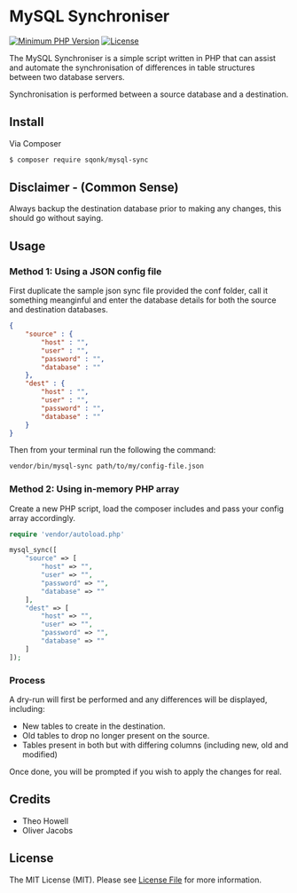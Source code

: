 # MySQL Synchroniser

[![Minimum PHP Version](https://img.shields.io/badge/php-%3E%3D%207.3-8892BF.svg)](https://php.net/)
[![License](https://sqonk.com/opensource/license.svg)](license.txt)

The MySQL Synchroniser is a simple script written in PHP that can assist and automate the synchronisation of differences in table structures between two database servers.

Synchronisation is performed between a source database and a destination.


## Install

Via Composer

``` bash
$ composer require sqonk/mysql-sync
```

## Disclaimer - (Common Sense)

Always backup the destination database prior to making any changes, this should go without saying.

## Usage

### Method 1: Using a JSON config file

First duplicate the sample json sync file provided the conf folder, call it something meanginful and enter the database details for both the source and destination databases.

``` json
{
	"source" : {
		"host" : "",
		"user" : "",
		"password" : "",
		"database" : ""
	},
	"dest" : {
		"host" : "",
		"user" : "",
		"password" : "",
		"database" : ""
	}
}
```

Then from your terminal run the following the command:

``` bash
vendor/bin/mysql-sync path/to/my/config-file.json
```

### Method 2: Using in-memory PHP array

Create a new PHP script, load the composer includes and pass your config array accordingly.

``` php
require 'vendor/autoload.php'

mysql_sync([
	"source" => [
		"host" => "",
		"user" => "",
		"password" => "",
		"database" => ""
	],
	"dest" => [
		"host" => "",
		"user" => "",
		"password" => "",
		"database" => ""
	]
]);
```

### Process

A dry-run will first be performed and any differences will be displayed, including:

* New tables to create in the destination.
* Old tables to drop no longer present on the source.
* Tables present in both but with differing columns (including new, old and modified)

Once done, you will be prompted if you wish to apply the changes for real.

## Credits

* Theo Howell
* Oliver Jacobs

## License

The MIT License (MIT). Please see [License File](license.txt) for more information.

